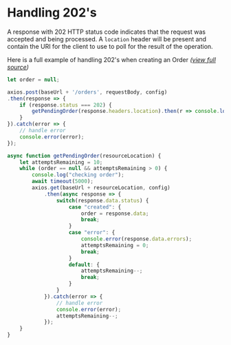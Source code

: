 # Handling 202's 

A response with 202 HTTP status code indicates that the request was accepted and being processed. A `location` header
 will be present and contain the URI for the client to use to poll for the result of the operation.

Here is a full example of handling 202's when creating an Order *([view full source](https://github.com/runbuggyinc/api-doc-src/blob/master/shippers/src/202-example.js))*
```javascript
let order = null;

axios.post(baseUrl + '/orders', requestBody, config)
.then(response => {
    if (response.status === 202) {
        getPendingOrder(response.headers.location).then(r => console.log(order));
    }
}).catch(error => {
    // handle error
    console.error(error);
});

async function getPendingOrder(resourceLocation) {
    let attemptsRemaining = 10;
    while (order == null && attemptsRemaining > 0) {
        console.log("checking order");
        await timeout(5000);
        axios.get(baseUrl + resourceLocation, config)
            .then(async response => {
                switch(response.data.status) {
                    case "created": {
                        order = response.data;
                        break;
                    }
                    case "error": {
                        console.error(response.data.errors);
                        attemptsRemaining = 0;
                        break;
                    }
                    default: {
                        attemptsRemaining--;
                        break;
                    }
                }
            }).catch(error => {
                // handle error
                console.error(error);
                attemptsRemaining--;
            });
    }
}
```